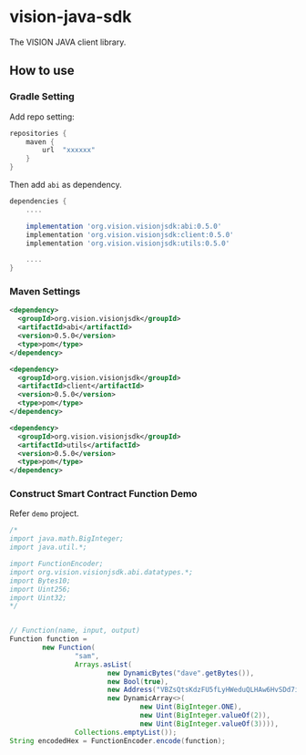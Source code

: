 # vision-java-sdk

The VISION JAVA client library.

## How to use

### Gradle Setting

Add repo setting:

```groovy
repositories {
    maven {
        url  "xxxxxx"
    }
}
```

Then add `abi` as dependency.

```groovy
dependencies {
    ....

    implementation 'org.vision.visionjsdk:abi:0.5.0'
    implementation 'org.vision.visionjsdk:client:0.5.0'
    implementation 'org.vision.visionjsdk:utils:0.5.0'

    ....
}
```

### Maven Settings

```xml
<dependency>
  <groupId>org.vision.visionjsdk</groupId>
  <artifactId>abi</artifactId>
  <version>0.5.0</version>
  <type>pom</type>
</dependency>
```
```xml
<dependency>
  <groupId>org.vision.visionjsdk</groupId>
  <artifactId>client</artifactId>
  <version>0.5.0</version>
  <type>pom</type>
</dependency>
```
```xml
<dependency>
  <groupId>org.vision.visionjsdk</groupId>
  <artifactId>utils</artifactId>
  <version>0.5.0</version>
  <type>pom</type>
</dependency>
```

### Construct Smart Contract Function Demo 

Refer `demo` project.

```java
/*
import java.math.BigInteger;
import java.util.*;

import FunctionEncoder;
import org.vision.visionjsdk.abi.datatypes.*;
import Bytes10;
import Uint256;
import Uint32;
*/


// Function(name, input, output)
Function function =
        new Function(
                "sam",
                Arrays.asList(
                        new DynamicBytes("dave".getBytes()),
                        new Bool(true),
                        new Address("VBZsQtsKdzFU5fLyHWeduQLHAw6HvSDd7i"),
                        new DynamicArray<>(
                                new Uint(BigInteger.ONE),
                                new Uint(BigInteger.valueOf(2)),
                                new Uint(BigInteger.valueOf(3)))),
                Collections.emptyList());
String encodedHex = FunctionEncoder.encode(function);


```
